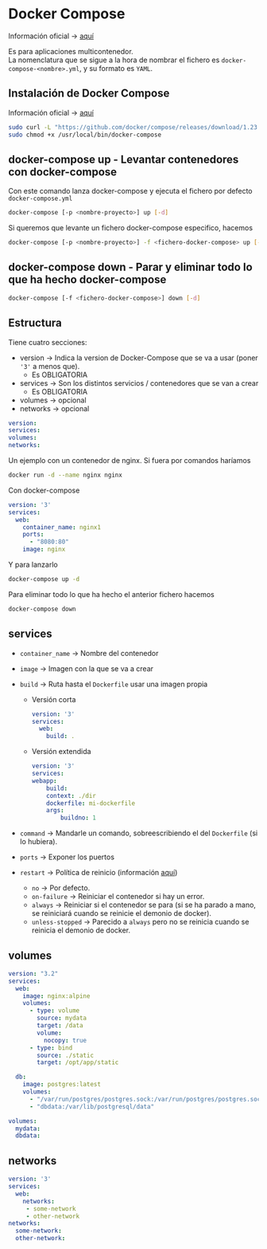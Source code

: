 # Docker Compose

Información oficial -> [aquí](https://docs.docker.com/compose/)

Es para aplicaciones multicontenedor.  
La nomenclatura que se sigue a la hora de nombrar el fichero es `docker-compose-<nombre>.yml`, y su formato es `YAML`.

## Instalación de Docker Compose

Información oficial -> [aquí](https://docs.docker.com/compose/install/)

```bash
sudo curl -L "https://github.com/docker/compose/releases/download/1.23.2/docker-compose-$(uname -s)-$(uname -m)" -o /usr/local/bin/docker-compose
sudo chmod +x /usr/local/bin/docker-compose
```

## docker-compose up - Levantar contenedores con docker-compose

Con este comando lanza docker-compose y ejecuta el fichero por defecto `docker-compose.yml`

```bash
docker-compose [-p <nombre-proyecto>] up [-d]
```

Si queremos que levante un fichero docker-compose especifico, hacemos

```bash
docker-compose [-p <nombre-proyecto>] -f <fichero-docker-compose> up [-d]
```

## docker-compose down - Parar y eliminar todo lo que ha hecho docker-compose

```bash
docker-compose [-f <fichero-docker-compose>] down [-d]
```

## Estructura

Tiene cuatro secciones:

* version -> Indica la version de Docker-Compose que se va a usar (poner `'3'` a menos que).
  * Es OBLIGATORIA
* services -> Son los distintos servicios / contenedores que se van a crear
  * Es OBLIGATORIA
* volumes -> opcional
* networks -> opcional

```yml
version:
services:
volumes:
networks:
```

Un ejemplo con un contenedor de nginx. Si fuera por comandos haríamos

```bash
docker run -d --name nginx nginx
```

Con docker-compose

```yml
version: '3'
services:
  web:
    container_name: nginx1
    ports:
      - "8080:80"
    image: nginx
```

Y para lanzarlo

```bash
docker-compose up -d
```

Para eliminar todo lo que ha hecho el anterior fichero hacemos

```bash
docker-compose down
```

## services

* `container_name` -> Nombre del contenedor
* `image` -> Imagen con la que se va a crear
* `build` -> Ruta hasta el `Dockerfile` usar una imagen propia
  * Versión corta

    ```yml
    version: '3'
    services:
      web:
        build: .
    ```

  * Versión extendida

    ```yml
    version: '3'
    services:
    webapp:
        build:
        context: ./dir
        dockerfile: mi-dockerfile
        args:
            buildno: 1
    ```

* `command` -> Mandarle un comando, sobreescribiendo el del `Dockerfile` (si lo hubiera).
* `ports` -> Exponer los puertos
* `restart` -> Política de reinicio (información [aquí](https://docs.docker.com/config/containers/start-containers-automatically/))
  * `no` -> Por defecto.
  * `on-failure` -> Reiniciar el contenedor si hay un error.
  * `always` -> Reiniciar si el contenedor se para (si se ha parado a mano, se reiniciará cuando se reinicie el demonio de docker).
  * `unless-stopped` -> Parecido a `always` pero no se reinicia cuando se reinicia el demonio de docker.

## volumes

```yml
version: "3.2"
services:
  web:
    image: nginx:alpine
    volumes:
      - type: volume
        source: mydata
        target: /data
        volume:
          nocopy: true
      - type: bind
        source: ./static
        target: /opt/app/static

  db:
    image: postgres:latest
    volumes:
      - "/var/run/postgres/postgres.sock:/var/run/postgres/postgres.sock"
      - "dbdata:/var/lib/postgresql/data"

volumes:
  mydata:
  dbdata:
```

## networks

```yml
version: '3'
services:
  web:
    networks:
     - some-network
     - other-network
networks:
  some-network:
  other-network:
```
